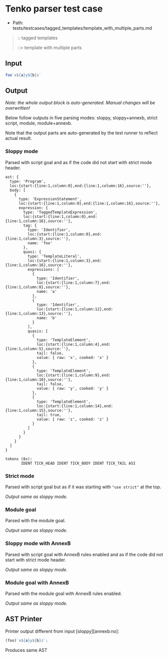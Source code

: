 # Tenko parser test case

- Path: tests/testcases/tagged_templates/template_with_multiple_parts.md

> :: tagged templates
>
> ::> template with multiple parts

## Input

`````js
foo`x${a}y${b}z`
`````

## Output

_Note: the whole output block is auto-generated. Manual changes will be overwritten!_

Below follow outputs in five parsing modes: sloppy, sloppy+annexb, strict script, module, module+annexb.

Note that the output parts are auto-generated by the test runner to reflect actual result.

### Sloppy mode

Parsed with script goal and as if the code did not start with strict mode header.

`````
ast: {
  type: 'Program',
  loc:{start:{line:1,column:0},end:{line:1,column:16},source:''},
  body: [
    {
      type: 'ExpressionStatement',
      loc:{start:{line:1,column:0},end:{line:1,column:16},source:''},
      expression: {
        type: 'TaggedTemplateExpression',
        loc:{start:{line:1,column:0},end:{line:1,column:16},source:''},
        tag: {
          type: 'Identifier',
          loc:{start:{line:1,column:0},end:{line:1,column:3},source:''},
          name: 'foo'
        },
        quasi: {
          type: 'TemplateLiteral',
          loc:{start:{line:1,column:3},end:{line:1,column:16},source:''},
          expressions: [
            {
              type: 'Identifier',
              loc:{start:{line:1,column:7},end:{line:1,column:8},source:''},
              name: 'a'
            },
            {
              type: 'Identifier',
              loc:{start:{line:1,column:12},end:{line:1,column:13},source:''},
              name: 'b'
            }
          ],
          quasis: [
            {
              type: 'TemplateElement',
              loc:{start:{line:1,column:4},end:{line:1,column:5},source:''},
              tail: false,
              value: { raw: 'x', cooked: 'x' }
            },
            {
              type: 'TemplateElement',
              loc:{start:{line:1,column:9},end:{line:1,column:10},source:''},
              tail: false,
              value: { raw: 'y', cooked: 'y' }
            },
            {
              type: 'TemplateElement',
              loc:{start:{line:1,column:14},end:{line:1,column:15},source:''},
              tail: true,
              value: { raw: 'z', cooked: 'z' }
            }
          ]
        }
      }
    }
  ]
}

tokens (8x):
       IDENT TICK_HEAD IDENT TICK_BODY IDENT TICK_TAIL ASI
`````

### Strict mode

Parsed with script goal but as if it was starting with `"use strict"` at the top.

_Output same as sloppy mode._

### Module goal

Parsed with the module goal.

_Output same as sloppy mode._

### Sloppy mode with AnnexB

Parsed with script goal with AnnexB rules enabled and as if the code did not start with strict mode header.

_Output same as sloppy mode._

### Module goal with AnnexB

Parsed with the module goal with AnnexB rules enabled.

_Output same as sloppy mode._

## AST Printer

Printer output different from input [sloppy][annexb:no]:

````js
(foo)`x${a}y${b}z`;
````

Produces same AST
